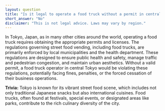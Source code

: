 ```yaml
---
layout: question
title: "Is it legal to operate a food truck without a permit in central Tokyo, Japan?"
short_answer: "No"
disclaimer: "This is not legal advice. Laws may vary by region."
---
```


In Tokyo, Japan, as in many other cities around the world, operating a food truck requires obtaining the appropriate permits and licenses. The regulations governing street food vending, including food trucks, are primarily enforced by local municipalities and the health department. These regulations are designed to ensure public health and safety, manage traffic and pedestrian congestion, and maintain urban aesthetics. Without a valid permit, a food truck operator in central Tokyo would be violating these regulations, potentially facing fines, penalties, or the forced cessation of their business operations.

**Trivia:** Tokyo is known for its vibrant street food scene, which includes not only traditional Japanese snacks but also international cuisines. Food trucks, often found at festivals, special events, or designated areas like parks, contribute to the rich culinary diversity of the city.
